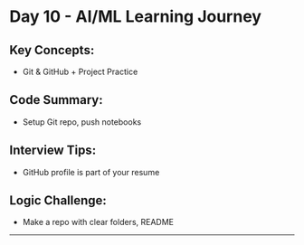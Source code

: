 # Day 10 - AI/ML Learning Journey

## Key Concepts:
- Git & GitHub + Project Practice

## Code Summary:
- Setup Git repo, push notebooks

## Interview Tips:
- GitHub profile is part of your resume

## Logic Challenge:
- Make a repo with clear folders, README

---

